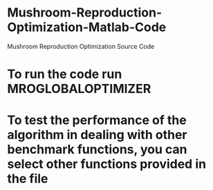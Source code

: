 # Mushroom-Reproduction-Optimization-Matlab-Code
Mushroom Reproduction Optimization Source Code
# To run the code run MROGLOBALOPTIMIZER
# To test the performance of the algorithm in dealing with other benchmark functions, you can select other functions provided in the file
